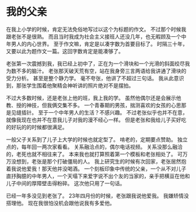 # 我的父亲

在我上小学的时候，肯定无法免俗地写过以这个为标题的作文。
不过那个时候我跟老张不是很熟。
而且当时我成为社会主义接班人还没几年，也无暇顾及一个中年男人的内心世界。
至于作文嘛，肯定是以凑字数为首要目标了。
时隔三十年，又要以此为题作文一篇。这回字数肯定是能凑够了。

老张第一次震撼到我，我已经上初中了，正在为一个滑块和一个光滑的斜面绞尽我为数不多的脑汁。
老张那天破天荒有空，站在我身旁三言两语给我讲通了滑块的受力分析。
甚至是整个静力学。
毫不夸张，他讲了不超过三句话。
我从此意识到，那张学生围着他聚精会神听讲的照片绝对不是摆拍。

不过大多数时候，还是老张上他的班，我上我的学。
虽然他偶尔还是会展示他教、授的神技，但我俩交集不多。
一个青春期的男孩，揣测喜欢的女孩的心思那是见缝插针。
至于一个中年男人的生活？不感兴趣。
不过老张似乎也并不在意，就像我现在也并不在意我儿子对我的漫不经心一样。
但是老张和我给儿子买好吃的好玩的的时候都很满足。

一般父子关系到了儿子上大学的时候也就定型了。
啃老的，定期要点赞助。
独立点的，每年回一两次家看看。
关系融洽点的，偶尔电话视频。
关系没那么融洽的，老死也就不相往来了。
本来我也就打算照着第一个模板和老张相处了。
可万万没想到，老张是那个打破僵局的人。
我上研究生的时候有次回家，老张居然抱着我说他爱我！那天他并没喝酒。
一个刻板印象中传统的父亲，一个从不对儿子直抒胸臆的中年男人，一个天塌下来爱字说不出个友的当家的，亲手把横亘在他和儿子中间的厚障壁击得粉碎。
这次他只用了一句话。



已经一年多没见到老张了。
23年四月份的时候，老张跟我说他爱我。
我嫌矫情没搭理他。
现在我很怕没机会跟他说我有多爱他。
